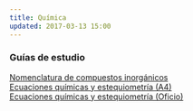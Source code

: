 ```yaml
---
title: Química
updated: 2017-03-13 15:00
---
```


### Guías de estudio

<i class="fa fa-file-pdf-o" aria-hidden="true"></i>  [Nomenclatura de compuestos inorgánicos](../docs/itel/2017/quimica/nomenclaturaInorganica.pdf)<br />
<i class="fa fa-file-pdf-o" aria-hidden="true"></i>  [Ecuaciones químicas y estequiometría (A4)](../docs/itel/2017/quimica/quimica_guia_1_a4.pdf)<br />
<i class="fa fa-file-pdf-o" aria-hidden="true"></i>  [Ecuaciones químicas y estequiometría (Oficio)](../docs/itel/2017/quimica/quimica_guia_1_oficio_2x1.pdf)<br />